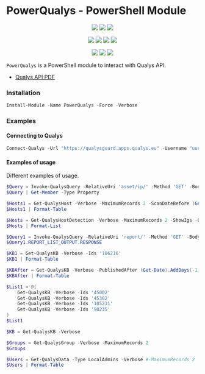 ﻿# PowerQualys - PowerShell Module

<p align="center">
  <!-- <a href="https://dev.azure.com/evotecpl/PowerQualys/_build/results?buildId=latest"><img src="https://img.shields.io/azure-devops/build/evotecpl/39c74615-8f34-4af0-a835-68dc33f9214f/14?label=Azure%20Pipelines&style=flat-square"></a> -->
  <a href="https://www.powershellgallery.com/packages/PowerQualys"><img src="https://img.shields.io/powershellgallery/v/PowerQualys.svg?style=flat-square"></a>
  <a href="https://www.powershellgallery.com/packages/PowerQualys"><img src="https://img.shields.io/powershellgallery/vpre/PowerQualys.svg?label=powershell%20gallery%20preview&colorB=yellow&style=flat-square"></a>
  <a href="https://github.com/EvotecIT/PowerQualys"><img src="https://img.shields.io/github/license/EvotecIT/PowerQualys.svg?style=flat-square"></a>
</p>

<p align="center">
  <a href="https://www.powershellgallery.com/packages/PowerQualys"><img src="https://img.shields.io/powershellgallery/p/PowerQualys.svg?style=flat-square"></a>
  <a href="https://github.com/EvotecIT/PowerQualys"><img src="https://img.shields.io/github/languages/top/evotecit/PowerQualys.svg?style=flat-square"></a>
  <a href="https://github.com/EvotecIT/PowerQualys"><img src="https://img.shields.io/github/languages/code-size/evotecit/PowerQualys.svg?style=flat-square"></a>
  <a href="https://www.powershellgallery.com/packages/PowerQualys"><img src="https://img.shields.io/powershellgallery/dt/PowerQualys.svg?style=flat-square"></a>
</p>

<p align="center">
  <a href="https://twitter.com/PrzemyslawKlys"><img src="https://img.shields.io/twitter/follow/PrzemyslawKlys.svg?label=Twitter%20%40PrzemyslawKlys&style=flat-square&logo=twitter"></a>
  <a href="https://evotec.xyz/hub"><img src="https://img.shields.io/badge/Blog-evotec.xyz-2A6496.svg?style=flat-square"></a>
  <a href="https://www.linkedin.com/in/pklys"><img src="https://img.shields.io/badge/LinkedIn-pklys-0077B5.svg?logo=LinkedIn&style=flat-square"></a>
</p>

`PowerQualys` is a PowerShell module to interact with Qualys API.

- [Qualys API PDF](https://cdn2.qualys.com/docs/qualys-api-vmpc-user-guide.pdf)


### Installation

```powershell
Install-Module -Name PowerQualys -Force -Verbose
```

### Examples

#### Connecting to Qualys

```powershell
Connect-Qualys -Url "https://qualysguard.apps.qualys.eu" -Username "username" -Password 'password!@'
```

#### Examples of usage

Different examples of usage.

```powershell
$Query = Invoke-QualysQuery -RelativeUri 'asset/ip/' -Method 'GET' -Body @{ action = 'list' } -Verbose
$Query | Get-Member -Type Property
```

```powershell
$Hosts1 = Get-QualysHost -Verbose -MaximumRecords 2 -ScanDateBefore (Get-Date).AddDays(-1) -Details All/AGs -Native
$Hosts1 | Format-Table
```

```powershell
$Hosts = Get-QualysHostDetection -Verbose -MaximumRecords 2 -ShowIgs -QID '105008,105009,125008', '125028', '45027,45302,90924,91074,91328'
$Hosts | Format-List
```

```powershell
$Query1 = Invoke-QualysQuery -RelativeUri 'report/' -Method 'GET' -Body @{ action = 'list'; id = '45302' } -Verbose
$Query1.REPORT_LIST_OUTPUT.RESPONSE
```

```powershell
$KB1 = Get-QualysKB -Verbose -Ids '106216'
$KB1 | Format-Table

$KBAfter = Get-QualysKB -Verbose -PublishedAfter (Get-Date).AddDays(-1)
$KBAfter | Format-Table

$List1 = @(
    Get-QualysKB -Verbose -Ids '45002'
    Get-QualysKB -Verbose -Ids '45302'
    Get-QualysKB -Verbose -Ids '105231'
    Get-QualysKB -Verbose -Ids '90235'
)
$List1

$KB = Get-QualysKB -Verbose
```

```powershell
$Groups = Get-QualysGroup -Verbose -MaximumRecords 2
$Groups
```

```powershell
$Users = Get-QualysData -Type LocalAdmins -Verbose #-MaximumRecords 2
$Users | Format-Table
```